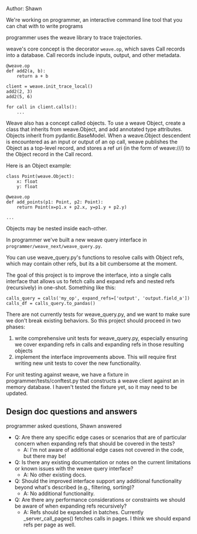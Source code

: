 Author: Shawn

We're working on programmer, an interactive command line tool that you can chat with to write programs

programmer uses the weave library to trace trajectories.

weave's core concept is the decorator `weave.op`, which saves Call records into a database. Call records include inputs, output, and other metadata.

```
@weave.op
def add2(a, b):
    return a + b

client = weave.init_trace_local()
add2(2, 3)
add2(5, 6)

for call in client.calls():
    ...
```

Weave also has a concept called objects. To use a weave Object, create a class that inherits from weave.Object, and add annotated type attributes. Objects inherit from pydantic.BaseModel. When a weave.Object descendent is encountered as an input or output of an op call, weave publishes the Object as a top-level record, and stores a ref uri (in the form of weave:///) to the Object record in the Call record.

Here is an Object example:

```
class Point(weave.Object):
    x: float
    y: float

@weave.op
def add_points(p1: Point, p2: Point):
    return Point(x=p1.x + p2.x, y=p1.y + p2.y)

...
```

Objects may be nested inside each-other.

In programmer we've built a new weave query interface in `programmer/weave_next/weave_query.py`.

You can use weave_query.py's functions to resolve calls with Object refs, which may contain other refs, but its a bit cumbersome at the moment.

The goal of this project is to improve the interface, into a single calls interface that allows us to fetch calls and expand refs and nested refs (recursively) in one-shot. Something like this:

```
calls_query = calls('my_op', expand_refs=['output', 'output.field_a'])
calls_df = calls_query.to_pandas()
```

There are not currently tests for weave_query.py, and we want to make sure we don't break existing behaviors. So this project should proceed in two phases:

1) write comprehensive unit tests for weave_query.py, especially ensuring we cover expanding refs in calls and expanding refs in those resulting objects
2) implement the interface improvements above. This will require first writing new unit tests to cover the new functionality.

For unit testing against weave, we have a fixture in programmer/tests/conftest.py that constructs a weave client against an in memory database. I haven't tested the fixture yet, so it may need to be updated.


Design doc questions and answers
--------------------------------
programmer asked questions, Shawn answered

- Q: Are there any specific edge cases or scenarios that are of particular concern when expanding refs that should be covered in the tests?
  - A: I'm not aware of additional edge cases not covered in the code, but there may be!
- Q: Is there any existing documentation or notes on the current limitations or known issues with the weave query interface?
  - A: No other existing docs.
- Q: Should the improved interface support any additional functionality beyond what's described (e.g., filtering, sorting)?
  - A: No additional functionality.
- Q: Are there any performance considerations or constraints we should be aware of when expanding refs recursively?
  - A: Refs should be expanded in batches. Currently _server_call_pages() fetches calls in pages. I think we should expand refs per page as well.
